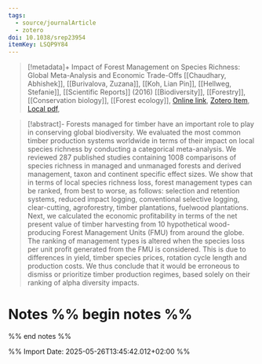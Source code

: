 ```yaml
---
tags:
  - source/journalArticle
  - zotero
doi: 10.1038/srep23954
itemKey: LSQP9Y84
---
```

>[!metadata]+
> Impact of Forest Management on Species Richness: Global Meta-Analysis and Economic Trade-Offs
> [[Chaudhary, Abhishek]], [[Burivalova, Zuzana]], [[Koh, Lian Pin]], [[Hellweg, Stefanie]], 
> [[Scientific Reports]] (2016)
> [[Biodiversity]], [[Forestry]], [[Conservation biology]], [[Forest ecology]], 
> [Online link](https://www.nature.com/articles/srep23954), [Zotero Item](zotero://select/library/items/LSQP9Y84), [Local pdf](file://C:/Users/aburg/Documents/references/zotero/storage/BRTQMNB5/Chaudhary2016_ImpactForest.pdf), 

>[!abstract]-
>Forests managed for timber have an important role to play in conserving global biodiversity. We evaluated the most common timber production systems worldwide in terms of their impact on local species richness by conducting a categorical meta-analysis. We reviewed 287 published studies containing 1008 comparisons of species richness in managed and unmanaged forests and derived management, taxon and continent specific effect sizes. We show that in terms of local species richness loss, forest management types can be ranked, from best to worse, as follows: selection and retention systems, reduced impact logging, conventional selective logging, clear-cutting, agroforestry, timber plantations, fuelwood plantations. Next, we calculated the economic profitability in terms of the net present value of timber harvesting from 10 hypothetical wood-producing Forest Management Units (FMU) from around the globe. The ranking of management types is altered when the species loss per unit profit generated from the FMU is considered. This is due to differences in yield, timber species prices, rotation cycle length and production costs. We thus conclude that it would be erroneous to dismiss or prioritize timber production regimes, based solely on their ranking of alpha diversity impacts.

# Notes %% begin notes %%

%% end notes %%




%% Import Date: 2025-05-26T13:45:42.012+02:00 %%
